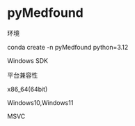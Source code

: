 # pyMedfound

环境

conda create -n pyMedfound python=3.12

Windows SDK


平台兼容性

x86_64(64bit)

Windows10,Windows11

MSVC
